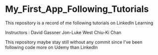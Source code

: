 # My_First_App_Following_Tutorials

This repository is a record of me following tutorials on LinkedIn Learning

Instructors :
David Gassner
Jon-Luke West
Chiu-Ki Chan

This repository maybe stay still without any commit since I've been following code more on Udemy than LinkedIn
